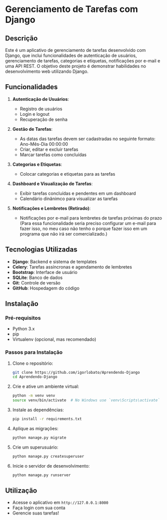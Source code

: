 # Gerenciamento de Tarefas com Django

## Descrição
Este é um aplicativo de gerenciamento de tarefas desenvolvido com Django, que inclui funcionalidades de autenticação de usuários, gerenciamento de tarefas, categorias e etiquetas, notificações por e-mail e uma API REST. O objetivo deste projeto é demonstrar habilidades no desenvolvimento web utilizando Django.

## Funcionalidades

1. **Autenticação de Usuários**:
   - Registro de usuários
   - Login e logout
   - Recuperação de senha

2. **Gestão de Tarefas**:
   - As datas das tarefas devem ser cadastradas no seguinte formato: Ano-Mẽs-Dia 00:00:00
   - Criar, editar e excluir tarefas
   - Marcar tarefas como concluídas

3. **Categorias e Etiquetas**:
   - Colocar categorias e etiquetas para as tarefas

4. **Dashboard e Visualização de Tarefas**:
   - Exibir tarefas concluídas e pendentes em um dashboard
   - Calendário dinânimco para visualizar as tarefas

5. **Notificações e Lembretes (Retirado)**:
   - Notificações por e-mail para lembretes de tarefas próximas do prazo (Para essa funcionalidade seria preciso configurar um e-mail para fazer isso, no meu caso não tenho o porque fazer isso em um programa que não irá ser comercializado.)

## Tecnologias Utilizadas

- **Django**: Backend e sistema de templates
- **Celery**: Tarefas assíncronas e agendamento de lembretes
- **Bootstrap**: Interface de usuário
- **SQLite**: Banco de dados
- **Git**: Controle de versão
- **GitHub**: Hospedagem do código

## Instalação

### Pré-requisitos
- Python 3.x
- pip
- Virtualenv (opcional, mas recomendado)

### Passos para Instalação

1. Clone o repositório:
    ```bash
    git clone https://github.com/igorlobato/Aprendendo-Django
    cd Aprendendo-Django
    ```

2. Crie e ative um ambiente virtual:
    ```bash
    python -m venv venv
    source venv/bin/activate  # No Windows use `venv\Scripts\activate`
    ```

3. Instale as dependências:
    ```bash
    pip install -r requirements.txt
    ```

4. Aplique as migrações:
    ```bash
    python manage.py migrate
    ```

5. Crie um superusuário:
    ```bash
    python manage.py createsuperuser
    ```

6. Inicie o servidor de desenvolvimento:
    ```bash
    python manage.py runserver
    ```

## Utilização

- Acesse o aplicativo em `http://127.0.0.1:8000`
- Faça login com sua conta
- Gerencie suas tarefas!